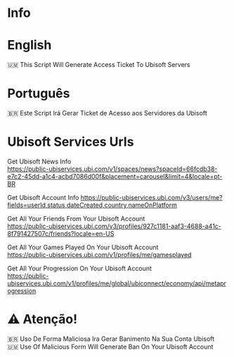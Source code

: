 # Info

# English
🇺🇲 This Script Will Generate Access Ticket To Ubisoft Servers

# Português
🇧🇷 Este Script Irá Gerar Ticket de Acesso aos Servidores da Ubisoft

# Ubisoft Services Urls

Get Ubisoft News Info <br>
https://public-ubiservices.ubi.com/v1/spaces/news?spaceId=66fcdb38-e7c2-45dd-a1c4-acbd7086d00f&placement=carousel&limit=4&locale=pt-BR

Get Ubisoft Account Info 
https://public-ubiservices.ubi.com/v3/users/me?fields=userId,status,dateCreated,country,nameOnPlatform

Get All Your Friends From Your Ubisoft Account <br>
https://public-ubiservices.ubi.com/v3/profiles/927c1181-aaf3-4688-a41c-8f791427507c/friends?locale=en-US

Get All Your Games Played On Your Ubisoft Account <br>
https://public-ubiservices.ubi.com/v1/profiles/me/gamesplayed

Get All Your Progression On Your Ubisoft Account <br>
https://public-ubiservices.ubi.com/v1/profiles/me/global/ubiconnect/economy/api/metaprogression

# ⚠️ Atenção!

🇧🇷 Uso De Forma Maliciosa Ira Gerar Banimento Na Sua Conta Ubisoft <br>
🇺🇲 Use Of Malicious Form Will Generate Ban On Your Ubisoft Account
